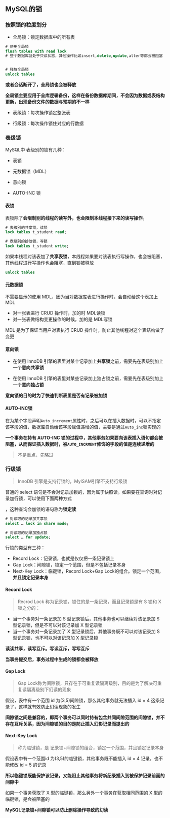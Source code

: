 ## MySQL的锁

### 按照锁的粒度划分

* 全局锁：锁定数据库中的所有表

```sql
# 使用全局锁
flush tables with read lock
# 整个数据库就处于只读状态，其他操作比如insert,delete,update,alter等都会被阻塞


# 释放全局锁
unlock tables
```

**或者会话断开了，全局锁也会被释放**

**全局锁主要应用于全库逻辑备份，这样在备份数据库期间，不会因为数据或表结构更新，出现备份文件的数据与预期的不一样**

* 表级锁：每次操作锁定整张表

* 行级锁：每次操作锁住对应的行数据

### 表级锁

MySQL中 表级别的锁有几种：

* 表锁
* 元数据锁（MDL）

* 意向锁
* AUTO-INC 锁

#### 表锁

表锁除了**会限制别的线程的读写外，也会限制本线程接下来的读写操作**。

```sql
# 表级别的共享锁，读锁
lock tables t_student read;

# 表级别的排他锁，写锁
lock tables t_student write;
```

如果本线程对该表加了**共享表锁**，本线程如果要对该表执行写操作，也会被阻塞，其他线程进行写操作也会阻塞，直到锁被释放

```sql
unlock tables
```

#### 元数据锁

不需要显示的使用 MDL，因为当对数据库表进行操作时，会自动给这个表加上 MDL

* 对一张表进行 CRUD 操作时，加的时 MDL读锁
* 对一张表做结构变更操作的时候，加的是 MDL写锁

MDL 是为了保证当用户对表执行 CRUD 操作时，防止其他线程对这个表结构做了变更

#### 意向锁

* 在使用 InnoDB 引擎的表里对某个记录加上**共享锁**之前，需要先在表级别加上一个**意向共享锁**

* 在使用 InnoDB 引擎的表里对某些记录加上独占锁之前，需要先在表级别加上一个**意向独占锁**

**意向锁的目的时为了快速判断表里是否有记录被加锁**

#### AUTO-INC锁

在为某个字段声明`Auto_increment`属性时，之后可以在插入数据时，可以不指定该字段的值，数据库自动给该字段赋值递增的值，主要是通过`Auto_inc`锁实现的

**一个事务在持有 AUTO-INC 锁的过程中，其他事务如果要向该表插入语句都会被阻塞，从而保证插入数据时，被`AUTO_INCRMENT`修饰的字段的值是连续递增的**

> 不是重点，先略过

### 行级锁

> InnoDB 引擎是支持行锁的，MyISAM引擎不支持行级锁

普通的 select 语句是不会对记录加锁的，因为属于快照读。如果要在查询时对记录加行锁，可以使用下面两种方式

，这种查询会加锁的语句称为**锁定读**

```sql
# 对读取的记录加共享锁
select … lock in share mode;

# 对读取的记录加独占锁
select … for update;
```

行锁的类型有三种：

* Record Lock：记录锁，也就是仅仅把一条记录锁上
* Gap Lock：间隙锁，锁定一个范围，但是不包括记录本身
* Next-Key Lock：临键锁，Record Lock+Gap Lock的组合。锁定一个范围，**并且锁定记录本身**

#### Record Lock

> Recrod Lock 称为记录锁，锁住的是一条记录，而且记录锁是有 S 锁和 X 锁之分的：

* 当一个事务对一条记录加 S 型记录锁后，其他事务也可以继续对该记录加 S 型记录锁，但是不可以对该记录加 X 型记录锁
* 当一个事务对一条记录加了 X 型记录锁后，其他事务既不可以对该记录加 S 型记录锁，也不可以对该记录加 X 型记录锁

**读读共享，读写互斥。写读互斥，写写互斥**

**当事务提交后，事务过程中生成的锁都会被释放**

#### Gap Lock

> Gap Lock称为间隙锁，只存在于可重复读隔离级别，目的是为了解决可重复读隔离级别下幻读的现象

假设，表中有一个范围 id 为(3,5)间隙锁，那么其他事务就无法插入 id = 4 这条记录了，这样就有效防止幻读现象的发生

**间隙锁之间是兼容的，即两个事务可以同时持有包含共同间隙范围的间隙锁，并不存在互斥关系，因为间隙锁的目的是防止插入幻影记录而提出的**

#### Next-Key Lock

> 称为临键锁，是 记录锁+间隙锁的组合，锁定一个范围，并且锁定记录本身

假设表中有一个范围id 为(3,5)的临键锁，其他事务既不能插入 id = 4 记录，也不能修改 id = 5 的记录

**所以临键锁既能保护该记录，又能阻止其他事务将新纪录插入到被保护记录前面的间隙中**

如果一个事务获取了 X 型的临键锁，那么另外一个事务在获取相同范围的 X 型的 临键锁，是会被阻塞的

**MySQL记录锁+间隙锁可以防止删除操作导致的幻读**
